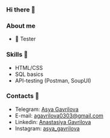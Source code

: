 ### Hi there 👋

### About me

- 🐞 Tester

### Skills 🤩

- HTML/CSS
- SQL basics
- API-testing (Postman, SoupUI)

### Contacts 📲
- Telegram: [Asya Gavrilova](https://t.me/Asya_Gavrilova)
- E-mail: [agavrilova0303@gmail.com](mailto:agavrilova0303@gmail.com)
- Linkedin: [Anastasiya Gavrilova](https://www.linkedin.com/in/anastasiya-gavrilova)
- Instagram: [asya_gavrilova](https://www.instagram.com/asya_gavrilova)

<!--
**AsyaGavrilova/AsyaGavrilova** is a ✨ _special_ ✨ repository because its `README.md` (this file) appears on your GitHub profile.

Here are some ideas to get you started:

- 🔭 I’m currently working on ...
- 🌱 I’m currently learning ...
- 👯 I’m looking to collaborate on ...
- 🤔 I’m looking for help with ...
- 💬 Ask me about ...
- 📫 How to reach me: ...
- 😄 Pronouns: ...
- ⚡ Fun fact: ...
-->
